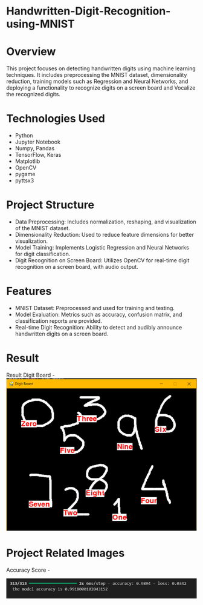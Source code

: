 # Handwritten-Digit-Recognition-using-MNIST
<h1>Overview</h1>

This project focuses on detecting handwritten digits using machine learning techniques. It includes preprocessing the MNIST dataset, dimensionality reduction, training models such as Regression and Neural Networks, and deploying a functionality to recognize digits on a screen board and Vocalize the recognized digits.

<h1>Technologies Used</h1>

- Python
- Jupyter Notebook
- Numpy, Pandas
- TensorFlow, Keras
- Matplotlib
- OpenCV
- pygame
- pyttsx3

<h1>Project Structure</h1>

<ul>
  <li>Data Preprocessing: Includes normalization, reshaping, and visualization of the MNIST dataset.</li>
  <li>Dimensionality Reduction: Used to reduce feature dimensions for better visualization.</li>
  <li>Model Training: Implements Logistic Regression and Neural Networks for digit classification.</li>
  <li>Digit Recognition on Screen Board: Utilizes OpenCV for real-time digit recognition on a screen board, with audio output.</li>
</ul>

<h1>Features</h1>

<ul>
  <li>MNIST Dataset: Preprocessed and used for training and testing.</li>
  <li>Model Evaluation: Metrics such as accuracy, confusion matrix, and classification reports are provided.</li>
  <li>Real-time Digit Recognition: Ability to detect and audibly announce handwritten digits on a screen board.</li>
</ul>

<h1>Result</h1>
Result Digit Board -
<img src="Digit_board_image (1).png"/>

<h1>Project Related Images</h1>

Accuracy Score -

<img src="https://raw.githubusercontent.com/bobby45678/Handwritten-Digit-Recognition-using-MNIST/7a5df831ef857445cf46a5911208873706bd13bf/Accuracy%20score%20img.png?token=BOJECVOPHNZ75TM6CQNEEL3HP3B6W"/>
